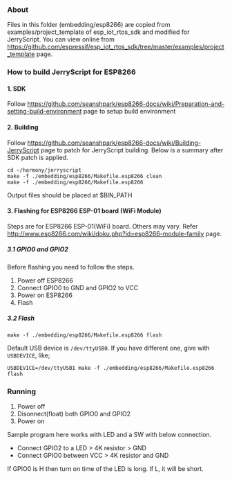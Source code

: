 ### About

Files in this folder (embedding/esp8266) are copied from
examples/project_template of esp_iot_rtos_sdk and modified for JerryScript.
You can view online from
https://github.com/espressif/esp_iot_rtos_sdk/tree/master/examples/project_template
page.


### How to build JerryScript for ESP8266

#### 1. SDK

Follow
https://github.com/seanshpark/esp8266-docs/wiki/Preparation-and-setting-build-environment
page to setup build environment


#### 2. Building

Follow
https://github.com/seanshpark/esp8266-docs/wiki/Building-JerryScript
page to patch for JerryScript building.
Below is a summary after SDK patch is applied.


```
cd ~/harmony/jerryscript
make -f ./embedding/esp8266/Makefile.esp8266 clean
make -f ./embedding/esp8266/Makefile.esp8266
```

Output files should be placed at $BIN_PATH

#### 3. Flashing for ESP8266 ESP-01 board (WiFi Module)

Steps are for ESP8266 ESP-01(WiFi) board. Others may vary.
Refer http://www.esp8266.com/wiki/doku.php?id=esp8266-module-family page.

##### 3.1 GPIO0 and GPIO2

Before flashing you need to follow the steps.

1. Power off ESP8266
2. Connect GPIO0 to GND and GPIO2 to VCC
3. Power on ESP8266
4. Flash

##### 3.2 Flash

```
make -f ./embedding/esp8266/Makefile.esp8266 flash
```

Default USB device is `/dev/ttyUSB0`. If you have different one, give with `USBDEVICE`, like;

```
USBDEVICE=/dev/ttyUSB1 make -f ./embedding/esp8266/Makefile.esp8266 flash
```


### Running

1. Power off
2. Disonnect(float) both GPIO0 and GPIO2
3. Power on

Sample program here works with LED and a SW with below connection.
* Connect GPIO2 to a LED > 4K resistor > GND
* Connect GPIO0 between VCC > 4K resistor and GND

If GPIO0 is H then turn on time of the LED is long. If L, it will be short.
